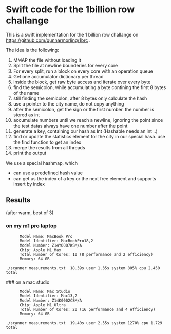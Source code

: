 # Swift code for the 1billion row challange
This is a swift implementation for the 1 billion row challange on
https://github.com/gunnarmorling/1brc .

The idea is the following:
1. MMAP the file without loading it
2. Split the file at newline bounderies for every core
3. For every split, run a block on every core with an operation queue
4. Get one accumulator dictionary per thread
5. inside the block, get raw byte access and iterate over every byte
6. find the semicolon, while accumulating a byte contining the first 8 bytes of the name
7. still finding the semicolon, after 8 bytes only calculate the hash
8. use a pointer to the city name, do not copy anything
9. after the semicolon, get the sign or the first number. the number is stored as int
10. accumulate numbers until we reach a newline, ignoring the point since the test datas always have one number after the point
11.  generate a key, containing our hash as Int (Hashable needs an int ..)
12. find or update the statistics element for the city in our special hash. use the find function to get an index
13. merge the results from all threads
14. print the output

We use a special hashmap, which
* can use a predefined hash value
* can get us the index of a key or the next free element and supports insert by index


## Results
(after warm, best of 3)
### on my m1 pro laptop
```
      Model Name: MacBook Pro
      Model Identifier: MacBookPro18,2
      Model Number: Z14Y0007KSM/A
      Chip: Apple M1 Max
      Total Number of Cores: 10 (8 performance and 2 efficiency)
      Memory: 64 GB
```
```
./scanner measurements.txt  18.39s user 1.35s system 805% cpu 2.450 total
```

### on a mac studio
```
      Model Name: Mac Studio
      Model Identifier: Mac13,2
      Model Number: Z14K0002CSM/A
      Chip: Apple M1 Ultra
      Total Number of Cores: 20 (16 performance and 4 efficiency)
      Memory: 64 GB
```
```
./scanner measurements.txt  19.40s user 2.55s system 1270% cpu 1.729 total
```
